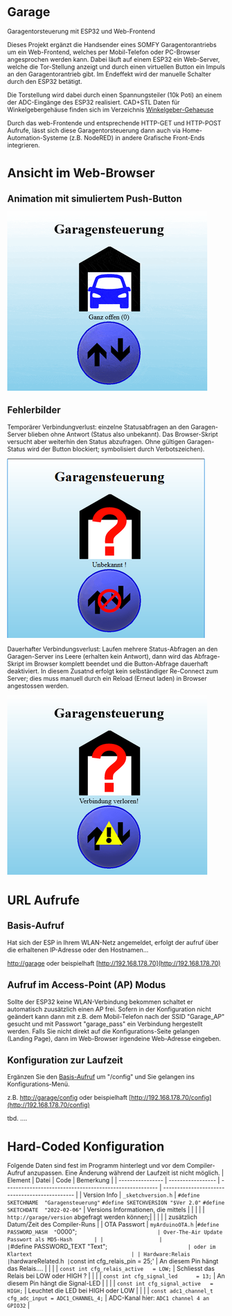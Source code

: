 # Garage
Garagentorsteuerung mit ESP32 und Web-Frontend

Dieses Projekt ergänzt die Handsender eines SOMFY Garagentorantriebs um ein Web-Frontend, welches per Mobil-Telefon oder PC-Browser angesprochen werden kann.
Dabei läuft auf einem ESP32 ein Web-Server, welche die Tor-Stellung anzeigt und durch einen virtuellen Button ein Impuls an den Garagentorantrieb gibt.
Im Endeffekt wird der manuelle Schalter durch den ESP32 betätigt.

Die Torstellung wird dabei durch einen Spannungsteiler (10k Poti) an einem der ADC-Eingänge des ESP32 realisiert.
CAD+STL Daten für Winkelgebergehäuse finden sich im Verzeichnis [Winkelgeber-Gehaeuse](/Winkelgeber-Gehaeuse)

Durch das web-Frontende und entsprechende HTTP-GET und HTTP-POST Aufrufe, lässt sich diese Garagentorsteuerung dann auch via Home-Automation-Systeme (z.B. NodeRED) in andere Grafische Front-Ends integrieren.

# Ansicht im Web-Browser
## Animation mit simuliertem Push-Button
![AnimatedScreenPlay](Pictures/animationGIF.gif)
## Fehlerbilder
Temporärer Verbindungverlust: einzelne Statusabfragen an den Garagen-Server blieben ohne Antwort (Status also unbekannt).
Das Browser-Skript versucht aber weiterhin den Status abzufragen.
Ohne gültigen Garagen-Status wird der Button blockiert; symbolisiert durch Verbotszeichen).

![tmpConnectionLost](Pictures/tmpLostConnection.gif)

Dauerhafter Verbindungsverlust: Laufen mehrere Status-Abfragen an den Garagen-Server ins Leere (erhalten kein Antwort), dann wird das Abfrage-Skript im Browser komplett beendet und die Button-Abfrage dauerhaft deaktiviert.
In diesem Zusatnd erfolgt kein selbständiger Re-Connect zum Server; dies muss manuell durch ein Reload (Erneut laden) in Browser angestossen werden.

![brokenConnection](Pictures/brokenConnection.gif)


# URL Aufrufe
## Basis-Aufruf
Hat sich der ESP in Ihrem WLAN-Netz angemeldet, erfolgt der aufruf über die erhaltenen IP-Adresse oder den Hostnamen...

[http://garage](http://garage)  oder beispielhaft [http://192.168.178.70](http://192.168.178.70)
## Aufruf im Access-Point (AP) Modus
Sollte der ESP32 keine WLAN-Verbindung bekommen schaltet er automatisch zuusätzlich einen AP frei.
Sofern in der Konfiguration nicht geändert kann dann mit z.B. dem Mobil-Telefon nach der SSID "Garage_AP" gesucht und mit Passwort "garage_pass" ein Verbindung hergestellt werden. Falls Sie nicht direkt auf die Konfigurations-Seite gelangen (Landing Page), dann im Web-Browser irgendeine Web-Adresse eingeben.
## Konfiguration zur Laufzeit
Ergänzen Sie den [Basis-Aufruf](#basis-aufruf) um "/config" und Sie gelangen ins Konfigurations-Menü.

z.B. [http://garage/config](http://garage/config)  oder beispielhaft [http://192.168.178.70/config](http://192.168.178.70/config)

tbd.
....

# Hard-Coded Konfiguration
Folgende Daten sind fest im Programm hinterlegt und vor dem Compiler-Aufruf anzupassen. Eine Änderung während der Laufzeit ist nicht möglich.
| Element          | Datei               | Code                                                      | Bemerkung                                       |
| ---------------- | -----------------   | -------------------------------------------------------   | ----------------------------------------------  |
| Version Info     | `_sketchversion.h`  | `#define SKETCHNAME  "Garagensteuerung"` `#define SKETCHVERSION "$Ver 2.0"` `#define SKETCHDATE  "2022-02-06"`                 | Versions Informationen, die mittels             |
|                  |                     |                         | `http://garage/version` abgefragt werden können;|
|                  |                     |                        | zusätzlich Datum/Zeit des Compiler-Runs         |
| OTA Passwort     | `myArduinoOTA.h`    |`#define PASSWORD_HASH  "`0000";`                          | Over-The-Air Update Passwort als MD5-Hash       |
|                  |                     |`#define PASSWORD_TEXT  "Text";`                           | oder im Klartext                                |
| Hardware:Relais  | `hardwareRelated.h` |`const int cfg_relais_pin      = 25;'                      | An diesem Pin hängt das Relais....              |
|                  |                     | `const int cfg_relais_active   = LOW;`                    | Schliesst das Relais bei LOW oder HIGH ?        |
|                  |                     | `const int cfg_signal_led      = 13;`                     | An diesem Pin hängt die Signal-LED              |
|                  |                     | `const int cfg_signal_active   = HIGH;`                   | Leuchtet die LED bei HIGH oder LOW              |
|                  |                     | `const adc1_channel_t    cfg_adc_input = ADC1_CHANNEL_4;` | ADC-Kanal hier: `ADC1 channel 4 an GPIO32`      |

